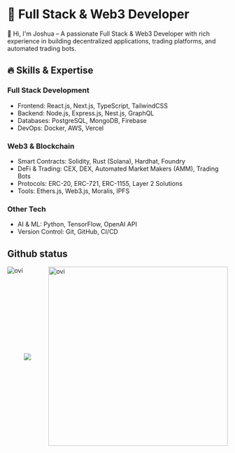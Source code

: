 # 🚀 Full Stack & Web3 Developer

👋 Hi, I'm Joshua – A passionate Full Stack & Web3 Developer with rich experience in building decentralized applications, trading platforms, and automated trading bots. 

## 🔥 Skills & Expertise

  ### Full Stack Development
  - Frontend: React.js, Next.js, TypeScript, TailwindCSS
  - Backend: Node.js, Express.js, Nest.js, GraphQL
  - Databases: PostgreSQL, MongoDB, Firebase
  - DevOps: Docker, AWS, Vercel

   ### Web3 & Blockchain 
   - Smart Contracts: Solidity, Rust (Solana), Hardhat, Foundry
   - DeFi & Trading: CEX, DEX, Automated Market Makers (AMM), Trading Bots
   - Protocols: ERC-20, ERC-721, ERC-1155, Layer 2 Solutions
   - Tools: Ethers.js, Web3.js, Moralis, IPFS

  ### Other Tech
   - AI & ML: Python, TensorFlow, OpenAI API
   - Version Control: Git, GitHub, CI/CD

 ## Github status
   <p align="center">
<p><img align="left" src="https://github-readme-stats-eight-ruby-89.vercel.app/api/top-langs?username=capybara003&show_icons=true&locale=en&layout=compact&theme=chartreuse-dark&include_all_commits=true&count_private=true" alt="ovi" /></p>
<p>&nbsp;<img align="right" src="https://github-readme-stats-eight-ruby-89.vercel.app/api?username=capybara003&show_icons=true&locale=en&theme=chartreuse-dark&include_all_commits=true&count_private=true" alt="ovi" width="410" /></p>
<br><br><br><br><br><br><br><br><br>
<p align="center">
<img align="center" src="https://github-readme-streak-stats.herokuapp.com/?user=capybara003&theme=dark"/>
</p>
<p align="center">
    
</p>

